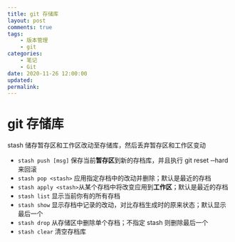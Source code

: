 ```yaml
---
title: git 存储库
layout: post
comments: true
tags:
    - 版本管理
    - git
categories:
    - 笔记
    - Git
date: 2020-11-26 12:00:00
updated:
permalink:
---
```


# git 存储库

stash 储存暂存区和工作区改动至存储库，然后丢弃暂存区和工作区变动

<!-- more -->

-   `stash push [msg]` 保存当前**暂存区**到新的存档库，并且执行 git reset ‑‑hard 来回滚
-   `stash pop <stash>` 应用指定存档中的改动并删除；默认是最近的存档
-   `stash apply <stash>`从某个存档中将改变应用到**工作区**；默认是最近的存档
-   `stash list` 显示当前你有的所有存档
-   `stash show` 显示存档中记录的改动，对比存档生成时的原来状态；默认显示最后一个
-   `stash drop` 从存储区中删除单个存档；不指定 stash 则删除最后一个
-   `stash clear` 清空存档库
